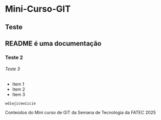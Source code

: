 # Mini-Curso-GIT
## Teste
## README é uma documentação
### Teste 2
###### Teste 3 

- Item 1
- Item 2 
- Item 3

```
wdiwjicewiicie
````

Conteúdos do Mini curso de GIT da Semana de Tecnologia da FATEC 2025 
